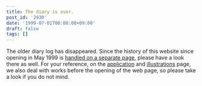 ```yaml
---
title: The diary is over.
post_id: '2930'
date: '1999-07-01T00:00:00+09:00'
draft: false
tags: []
---
```


The older diary log has disappeared. Since the history of this website since opening in May 1999 is [handled on a separate page,](/category/archives) please have a look there as well. For your reference, on the [application](/category/products/apps) and [illustrations](/category/products/illustration) page, we also deal with works before the opening of the web page, so please take a look if you do not mind.